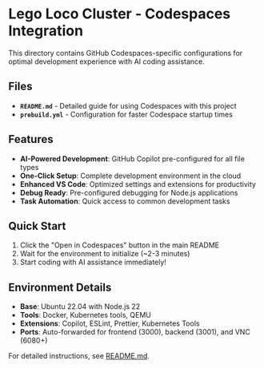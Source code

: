 # Lego Loco Cluster - Codespaces Integration

This directory contains GitHub Codespaces-specific configurations for optimal development experience with AI coding assistance.

## Files

- **`README.md`** - Detailed guide for using Codespaces with this project
- **`prebuild.yml`** - Configuration for faster Codespace startup times

## Features

- **AI-Powered Development**: GitHub Copilot pre-configured for all file types
- **One-Click Setup**: Complete development environment in the cloud
- **Enhanced VS Code**: Optimized settings and extensions for productivity
- **Debug Ready**: Pre-configured debugging for Node.js applications
- **Task Automation**: Quick access to common development tasks

## Quick Start

1. Click the "Open in Codespaces" button in the main README
2. Wait for the environment to initialize (~2-3 minutes)
3. Start coding with AI assistance immediately!

## Environment Details

- **Base**: Ubuntu 22.04 with Node.js 22
- **Tools**: Docker, Kubernetes tools, QEMU
- **Extensions**: Copilot, ESLint, Prettier, Kubernetes Tools
- **Ports**: Auto-forwarded for frontend (3000), backend (3001), and VNC (6080+)

For detailed instructions, see [README.md](README.md).